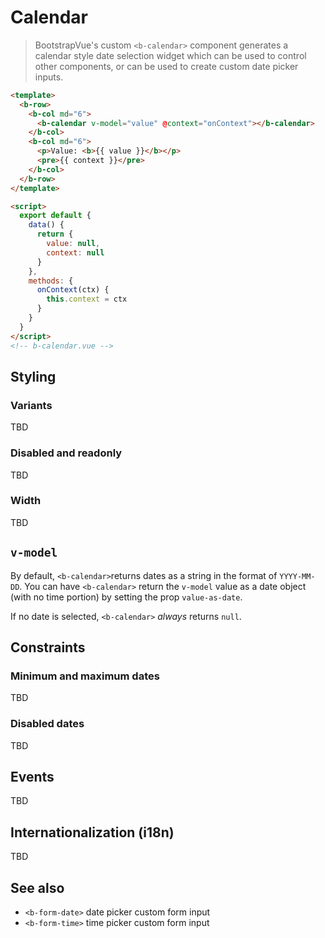 # Calendar

> BootstrapVue's custom `<b-calendar>` component generates a calendar style date selection widget
> which can be used to control other components, or can be used to create custom date picker inputs.

```html
<template>
  <b-row>
    <b-col md="6">
      <b-calendar v-model="value" @context="onContext"></b-calendar>
    </b-col>
    <b-col md="6">
      <p>Value: <b>{{ value }}</b></p>
      <pre>{{ context }}</pre>
    </b-col>
  </b-row>
</template>

<script>
  export default {
    data() {
      return {
        value: null,
        context: null
      }
    },
    methods: {
      onContext(ctx) {
        this.context = ctx
      }
    }
  }
</script>
<!-- b-calendar.vue -->
```

## Styling

### Variants

TBD

### Disabled and readonly

TBD

### Width

TBD

## `v-model`

By default, `<b-calendar>`returns dates as a string in the format of `YYYY-MM-DD`. You can have
`<b-calendar>` return the `v-model` value as a date object (with no time portion) by setting the prop
`value-as-date`.

If no date is selected, `<b-calendar>` _always_ returns `null`.

## Constraints

### Minimum and maximum dates

TBD

### Disabled dates

TBD

## Events

TBD

## Internationalization (i18n)

TBD

## See also

- `<b-form-date>` date picker custom form input
- `<b-form-time>` time picker custom form input
